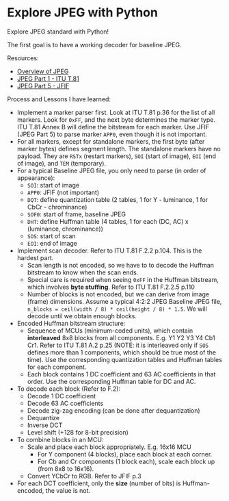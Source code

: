 # Explore JPEG with Python

Explore JPEG standard with Python!

The first goal is to have a working decoder for baseline JPEG.

Resources:

- [Overview of JPEG](https://jpeg.org/jpeg/index.html)
- [JPEG Part 1 - ITU T.81](https://www.w3.org/Graphics/JPEG/itu-t81.pdf)
- [JPEG Part 5 - JFIF](https://www.w3.org/Graphics/JPEG/jfif.pdf)

Process and Lessons I have learned:

- Implement a marker parser first. Look at ITU T.81 p.36 for the list of all markers. Look for `0xFF`, and the next byte determines the marker type. ITU T.81 Annex B will define the bitstream for each marker. Use JFIF (JPEG Part 5) to parse marker `APP0`, even though it is not important.
- For all markers, except for standalone markers, the first byte (after marker bytes) defines segment length. The standalone markers have no payload. They are `RSTx` (restart markers), `SOI` (start of image), `EOI` (end of image), and `TEM` (temporary).
- For a typical Baseline JPEG file, you only need to parse (in order of appearance):
  - `SOI`: start of image
  - `APP0`: JFIF (not important)
  - `DQT`: define quantization table (2 tables, 1 for Y - luminance, 1 for CbCr - chrominance)
  - `SOF0`: start of frame, baseline JPEG
  - `DHT`: define Huffman table (4 tables, 1 for each (DC, AC) x (luminance, chrominance))
  - `SOS`: start of scan
  - `EOI`: end of image
- Implement scan decoder. Refer to ITU T.81 F.2.2 p.104. This is the hardest part.
  - Scan length is not encoded, so we have to to decode the Huffman bitstream to know when the scan ends.
  - Special care is required when seeing `0xFF` in the Huffman bitstream, which involves **byte stuffing**. Refer to ITU T.81 F.2.2.5 p.110
  - Number of blocks is not encoded, but we can derive from image (frame) dimensions. Assume a typical 4:2:2 JPEG Baseline JPEG file, `n_blocks = ceil(width / 8) * ceil(height / 8) * 1.5`. We will decode until we obtain enough blocks.
- Encoded Huffman bitstream structure:
  - Sequence of MCUs (minimum-coded units), which contain **interleaved** 8x8 blocks from all components. E.g. Y1 Y2 Y3 Y4 Cb1 Cr1. Refer to ITU T.81 A.2 p.25 (NOTE: it is interleaved only if `SOS` defines more than 1 components, which should be true most of the time). Use the corresponding quantization tables and Huffman tables for each component.
  - Each block contains 1 DC coefficient and 63 AC coefficients in that order. Use the corresponding Huffman table for DC and AC.
- To decode each block (Refer to F.2):
  - Decode 1 DC coefficient
  - Decode 63 AC coefficients
  - Decode zig-zag encoding (can be done after dequantization)
  - Dequantize
  - Inverse DCT
  - Level shift (+128 for 8-bit precision)
- To combine blocks in an MCU:
  - Scale and place each block appropriately. E.g. 16x16 MCU
    - For Y component (4 blocks), place each block at each corner.
    - For Cb and Cr components (1 block each), scale each block up (from 8x8 to 16x16).
  - Convert YCbCr to RGB. Refer to JFIF p.3
- For each DCT coefficient, only the **size** (number of bits) is Huffman-encoded, the value is not.

